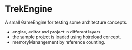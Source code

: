 # TrekEngine
A small GameEngine for testing some architecture concepts.

- engine, editor and project in different layers.
- the sample project is loaded using hotreload concept.
- memoryManangement by reference counting.
